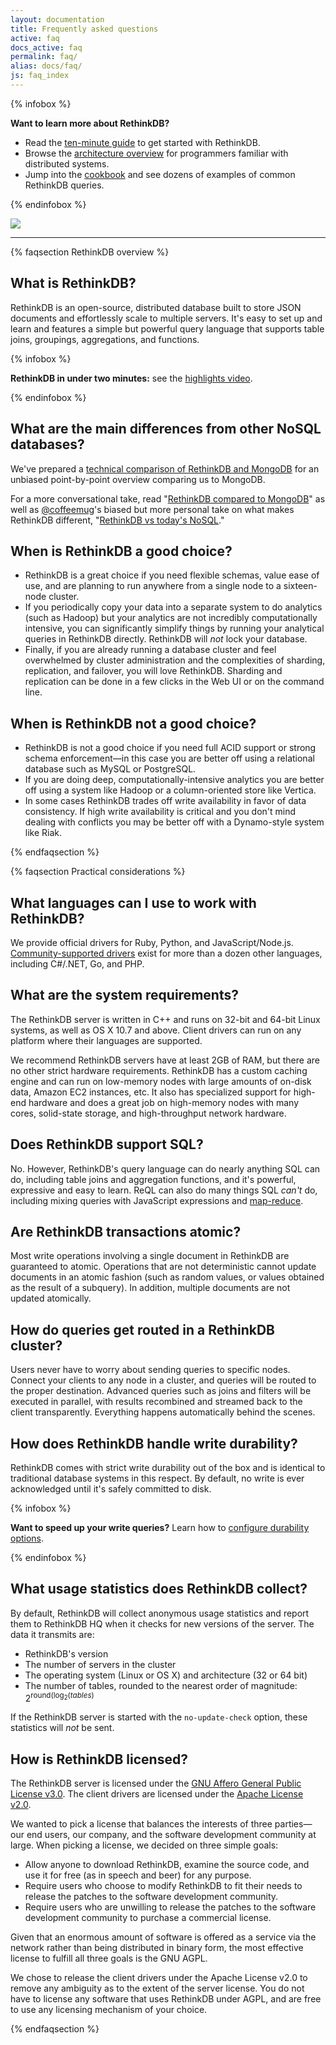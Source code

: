 ```yaml
---
layout: documentation
title: Frequently asked questions
active: faq
docs_active: faq
permalink: faq/
alias: docs/faq/
js: faq_index
---
```

{% infobox %}

**Want to learn more about RethinkDB?**

* Read the [ten-minute guide][tmg] to get started with RethinkDB.
* Browse the [architecture overview][ao] for programmers familiar with distributed systems. 
* Jump into the [cookbook][cb] and see dozens of examples of common RethinkDB queries.

[tmg]: /docs/guide/javascript/
[ao]:  /docs/architecture/
[cb]:  /docs/cookbook/javascript/

{% endinfobox %}

<img src="/assets/images/docs/api_illustrations/faq.png" class="api_command_illustration" />

<div id="faqcontents"></div>

---

{% faqsection RethinkDB overview %}

## What is RethinkDB? ##

RethinkDB is an open-source, distributed database built to store JSON documents and effortlessly scale to multiple servers. It's easy to set up and learn and features a simple but powerful query language that supports table joins, groupings, aggregations, and functions.

{% infobox %}

**RethinkDB in under two minutes:** see the [highlights video][hv].

[hv]: /videos/what-is-rethinkdb

{% endinfobox %}

## What are the main differences from other NoSQL databases? ##

We've prepared a [technical comparison of RethinkDB and MongoDB][t1] for an unbiased point-by-point overview comparing us to MongoDB.

For a more conversational take, read "[RethinkDB compared to MongoDB][t2]" as well as [@coffeemug][t3]'s biased but more personal take on what makes RethinkDB different, "[RethinkDB vs today's NoSQL][t4]."

[t1]: /docs/comparison-tables/
[t2]: /docs/rethinkdb-vs-mongodb
[t3]: https://github.com/coffeemug
[t4]: /blog/mongodb-biased-comparison/

## When is RethinkDB a good choice? ##

- RethinkDB is a great choice if you need flexible schemas, value ease of use,
  and are planning to run anywhere from a single node to a sixteen-node
  cluster.
- If you periodically copy your data into a separate system to do analytics
  (such as Hadoop) but your analytics are not incredibly computationally
  intensive, you can significantly simplify things by running your analytical
  queries in RethinkDB directly. RethinkDB will _not_ lock your database.
- Finally, if you are already running a database cluster and feel overwhelmed by
  cluster administration and the complexities of sharding, replication, and
  failover, you will love RethinkDB. Sharding and replication can be done in a
  few clicks in the Web UI or on the command line.


## When is RethinkDB not a good choice? ##

- RethinkDB is not a good choice if you need full ACID support or strong schema
  enforcement&mdash;in this case you are better off using a relational
  database such as MySQL or PostgreSQL.
- If you are doing deep, computationally-intensive analytics you are better off
  using a system like Hadoop or a column-oriented store like Vertica.
- In some cases RethinkDB trades off write availability in favor of data
  consistency. If high write availability is critical and you don't
  mind dealing with conflicts you may be better off with a Dynamo-style system
  like Riak.

{% endfaqsection %}

{% faqsection Practical considerations %}

## What languages can I use to work with RethinkDB? ##

We provide official drivers for Ruby, Python, and JavaScript/Node.js. [Community-supported drivers][csd] exist for more than a dozen other languages, including C#/.NET, Go, and PHP.

[csd]: /docs/install-drivers/

## What are the system requirements? ##

The RethinkDB server is written in C++ and runs on 32-bit and 64-bit Linux systems, as well as OS X 10.7 and above. Client drivers can run on any platform where their languages are supported.

We recommend RethinkDB servers have at least 2GB of RAM, but there are no other strict hardware requirements. RethinkDB has a custom caching engine and can run on low-memory nodes with large amounts of on-disk data, Amazon EC2 instances, etc. It also has specialized support for high-end hardware and does a great job on high-memory nodes with many cores, solid-state storage, and high-throughput network hardware.

## Does RethinkDB support SQL? ##

No. However, RethinkDB's query language can do nearly anything SQL can do, including table joins and aggregation functions, and it's powerful, expressive and easy to learn. ReQL can also do many things SQL *can't* do, including mixing queries with JavaScript expressions and [map-reduce][mr].

[mr]: http://en.wikipedia.org/wiki/MapReduce

## Are RethinkDB transactions atomic? ##

Most write operations involving a single document in RethinkDB are guaranteed to atomic. Operations that are not deterministic cannot update documents in an atomic fashion (such as random values, or values obtained as the result of a subquery). In addition, multiple documents are not updated atomically.

## How do queries get routed in a RethinkDB cluster? ##

Users never have to worry about sending queries to specific nodes. Connect your clients to any node in a cluster, and queries will be routed to the proper destination. Advanced queries such as joins and filters will be executed in parallel, with results recombined and streamed back to the client transparently. Everything happens automatically behind the scenes.

## How does RethinkDB handle write durability? ##

RethinkDB comes with strict write durability out of the box and is identical to traditional database systems in this respect. By default, no write is ever acknowledged until it's safely committed to disk.

{% infobox %}

**Want to speed up your write queries?** Learn how to
[configure durability options][cdo].

[cdo]: /docs/troubleshooting/#why-are-my-inserts-slow

{% endinfobox %}

## What usage statistics does RethinkDB collect? ##

By default, RethinkDB will collect anonymous usage statistics and report them to RethinkDB HQ when it checks for new versions of the server. The data it transmits are:

* RethinkDB's version
* The number of servers in the cluster
* The operating system (Linux or OS X) and architecture (32 or 64 bit)
* The number of tables, rounded to the nearest order of magnitude: 2<sup>round(log<sub>2</sub>(<em>tables</em>)</sup>

If the RethinkDB server is started with the `no-update-check` option, these statistics will *not* be sent.

## How is RethinkDB licensed? ##

The RethinkDB server is licensed under the [GNU Affero General Public License v3.0][agpl]. The client drivers are licensed under the [Apache License v2.0][apl].

[agpl]: http://www.gnu.org/licenses/agpl-3.0.html
[apl]:  http://www.apache.org/licenses/LICENSE-2.0.html

We wanted to pick a license that balances the interests of three parties&mdash;our end users, our company, and the software development community at large. When picking a license, we decided on three simple goals:

- Allow anyone to download RethinkDB, examine the source code, and use it for free (as in speech and beer) for any purpose.
- Require users who choose to modify RethinkDB to fit their needs to release the patches to the software development community.
- Require users who are unwilling to release the patches to the software development community to purchase a commercial license.

Given that an enormous amount of software is offered as a service via the network rather than being distributed in binary form, the most effective license to fulfill all three goals is the GNU AGPL.

We chose to release the client drivers under the Apache License v2.0 to remove any ambiguity as to the extent of the server license. You do not have to license any software that uses RethinkDB under AGPL, and are free to use any licensing mechanism of your choice.

{% endfaqsection %}
